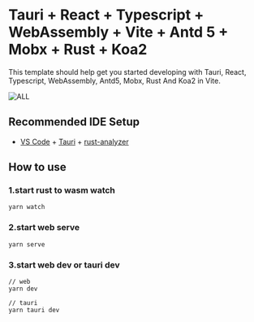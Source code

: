 # Tauri + React + Typescript + WebAssembly + Vite + Antd 5 + Mobx + Rust + Koa2

This template should help get you started developing with Tauri, React, Typescript, WebAssembly, Antd5, Mobx, Rust And Koa2 in Vite.

![ALL](https://images.vmartaw.com/2022/11/all.jpg)

## Recommended IDE Setup

- [VS Code](https://code.visualstudio.com/) + [Tauri](https://marketplace.visualstudio.com/items?itemName=tauri-apps.tauri-vscode) + [rust-analyzer](https://marketplace.visualstudio.com/items?itemName=rust-lang.rust-analyzer)

## How to use
### 1.start rust to wasm watch
```
yarn watch
```

### 2.start web serve
```
yarn serve
```

### 3.start web dev or tauri dev
```
// web
yarn dev

// tauri
yarn tauri dev
```
